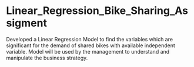 # Linear_Regression_Bike_Sharing_Assigment
Developed a Linear Regression Model to find the variables which are significant for the demand of shared bikes with available independent variable. Model will be used by the management to understand and manipulate the business strategy.
